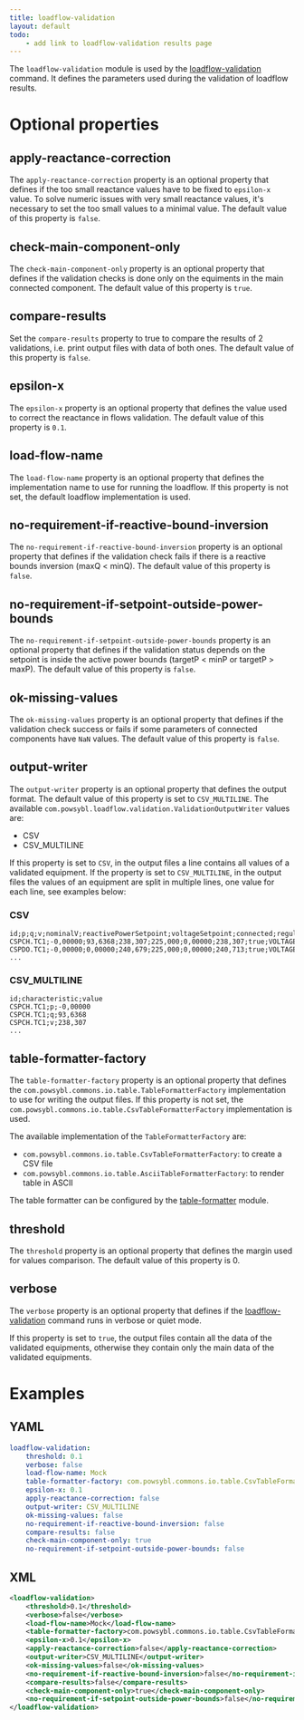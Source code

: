 ```yaml
---
title: loadflow-validation
layout: default
todo:
    - add link to loadflow-validation results page
---
```


The `loadflow-validation` module is used by the [loadflow-validation](../../tools/loadflow-validation.md) command. It
defines the parameters used during the validation of loadflow results.

# Optional properties

## apply-reactance-correction
The `apply-reactance-correction` property is an optional property that defines if the too small reactance values have
to be fixed to `epsilon-x` value. To solve numeric issues with very small reactance values, it's necessary to set the too
small values to a minimal value. The default value of this property is `false`.

## check-main-component-only
The `check-main-component-only` property is an optional property that defines if the validation checks is done only on the
equiments in the main connected component. The default value of this property is `true`.

## compare-results
Set the `compare-results` property to true to compare the results of 2 validations, i.e. print output files with data of
both ones. The default value of this property is `false`.

## epsilon-x
The `epsilon-x` property is an optional property that defines the value used to correct the reactance in flows validation.
The default value of this property is `0.1`.

## load-flow-name
The `load-flow-name` property is an optional property that defines the implementation name to use for running the loadflow. 
If this property is not set, the default loadflow implementation is used.

## no-requirement-if-reactive-bound-inversion
The `no-requirement-if-reactive-bound-inversion` property is an optional property that defines if the validation
check fails if there is a reactive bounds inversion (maxQ < minQ). The default value of this property is `false`.

## no-requirement-if-setpoint-outside-power-bounds
The `no-requirement-if-setpoint-outside-power-bounds` property is an optional property that defines if the validation
status depends on the setpoint is inside the active power bounds (targetP < minP or targetP > maxP). The default value
of this property is `false`.

## ok-missing-values
The `ok-missing-values` property is an optional property that defines if the validation check success or fails if some
parameters of connected components have `NaN` values. The default value of this property is `false`.

## output-writer
The `output-writer` property is an optional property that defines the output format. The default value of this property
is set to `CSV_MULTILINE`. The available `com.powsybl.loadflow.validation.ValidationOutputWriter`
values are:
- CSV
- CSV_MULTILINE

If this property is set to `CSV`, in the output files a line contains all values of a validated equipment. If the property
is set to `CSV_MULTILINE`, in the output files the values of an equipment are split in multiple lines, one value for each
line, see examples below:

### CSV
```csv
id;p;q;v;nominalV;reactivePowerSetpoint;voltageSetpoint;connected;regulationMode;bMin;bMax;mainComponent;validation
CSPCH.TC1;-0,00000;93,6368;238,307;225,000;0,00000;238,307;true;VOLTAGE;-0,00197531;0,00493827;true;success
CSPDO.TC1;-0,00000;0,00000;240,679;225,000;0,00000;240,713;true;VOLTAGE;-0,00493827;0,00493827;true;success
...
```

### CSV_MULTILINE
```csv
id;characteristic;value
CSPCH.TC1;p;-0,00000
CSPCH.TC1;q;93,6368
CSPCH.TC1;v;238,307
...
```

## table-formatter-factory
The `table-formatter-factory` property is an optional property that defines the `com.powsybl.commons.io.table.TableFormatterFactory`
implementation to use for writing the output files. If this property is not set, the `com.powsybl.commons.io.table.CsvTableFormatterFactory`
implementation is used.

The available implementation of the `TableFormatterFactory` are:
- `com.powsybl.commons.io.table.CsvTableFormatterFactory`: to create a CSV file
- `com.powsybl.commons.io.table.AsciiTableFormatterFactory`: to render table in ASCII

The table formatter can be configured by the [table-formatter](table-formatter.md) module.

## threshold
The `threshold` property is an optional property that defines the margin used for values comparison. The default value
of this property is 0.

## verbose
The `verbose` property is an optional property that defines if the [loadflow-validation](../../tools/loadflow-validation.md)
command runs in verbose or quiet mode.

If this property is set to `true`, the output files contain all the data of the validated equipments, otherwise they
contain only the main data of the validated equipments.

# Examples

## YAML
```yaml
loadflow-validation:
    threshold: 0.1
    verbose: false
    load-flow-name: Mock
    table-formatter-factory: com.powsybl.commons.io.table.CsvTableFormatterFactory
    epsilon-x: 0.1
    apply-reactance-correction: false
    output-writer: CSV_MULTILINE
    ok-missing-values: false
    no-requirement-if-reactive-bound-inversion: false
    compare-results: false
    check-main-component-only: true
    no-requirement-if-setpoint-outside-power-bounds: false
```

## XML
```xml
<loadflow-validation>
    <threshold>0.1</threshold>
    <verbose>false</verbose>
    <load-flow-name>Mock</load-flow-name>
    <table-formatter-factory>com.powsybl.commons.io.table.CsvTableFormatterFactory</table-formatter-factory>
    <epsilon-x>0.1</epsilon-x>
    <apply-reactance-correction>false</apply-reactance-correction>
    <output-writer>CSV_MULTILINE</output-writer>
    <ok-missing-values>false</ok-missing-values>
    <no-requirement-if-reactive-bound-inversion>false</no-requirement-if-reactive-bound-inversion>
    <compare-results>false</compare-results>
    <check-main-component-only>true</check-main-component-only>
    <no-requirement-if-setpoint-outside-power-bounds>false</no-requirement-if-setpoint-outside-power-bounds>
</loadflow-validation>
```
